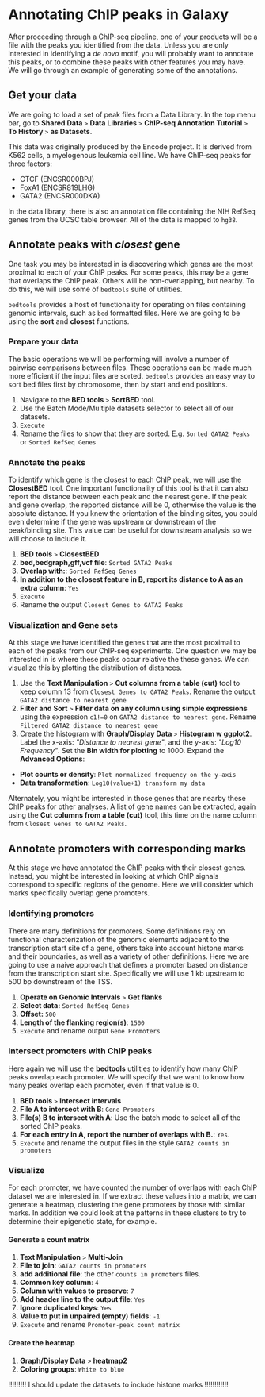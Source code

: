 # Annotating ChIP peaks in Galaxy

After proceeding through a ChIP-seq pipeline, one of your products will be a file with the peaks you identified from the data. Unless you are only interested in identifying a _de novo_ motif, you will probably want to annotate this peaks, or to combine these peaks with other features you may have. We will go through an example of generating some of the annotations.

## Get your data

We are going to load a set of peak files from a Data Library. In the top menu bar, go to **Shared Data** `>` **Data Libraries** `>` **ChIP-seq Annotation Tutorial** `>` **To History** `>` **as Datasets**.

This data was originally produced by the Encode project. It is derived from K562 cells, a myelogenous leukemia cell line. We have ChIP-seq peaks for three factors:
- CTCF (ENCSR000BPJ)
- FoxA1 (ENCSR819LHG)
- GATA2 (ENCSR000DKA)

In the data library, there is also an annotation file containing the NIH RefSeq genes from the UCSC table browser. All of the data is mapped to `hg38`.

## Annotate peaks with _closest_ gene

One task you may be interested in is discovering which genes are the most proximal to each of your ChIP peaks. For some peaks, this may be a gene that overlaps the ChIP peak. Others will be non-overlapping, but nearby. To do this, we will use some of `bedtools` suite of utilities.

`bedtools` provides a host of functionality for operating on files containing genomic intervals, such as `bed` formatted files. Here we are going to be using the **sort** and **closest** functions.

### Prepare your data

The basic operations we will be performing will involve a number of pairwise comparisons between files. These operations can be made much more efficient if the input files are sorted. `bedtools` provides an easy way to sort bed files first by chromosome, then by start and end positions.

1. Navigate to the **BED tools** `>` **SortBED** tool.
2. Use the Batch Mode/Multiple datasets selector to select all of our datasets.
3. `Execute`
4. Rename the files to show that they are sorted. E.g. `Sorted GATA2 Peaks` or `Sorted RefSeq Genes`

### Annotate the peaks

To identify which gene is the closest to each ChIP peak, we will use the **ClosestBED** tool. One important functionality of this tool is that it can also report the distance between each peak and the nearest gene. If the peak and gene overlap, the reported distance will be 0, otherwise the value is the absolute distance. If you knew the orientation of the binding sites, you could even determine if the gene was upstream or downstream of the peak/binding site. This value can be useful for downstream analysis so we will choose to include it.

1. **BED tools** `>` **ClosestBED**
2. **bed,bedgraph,gff,vcf file**: `Sorted GATA2 Peaks`
3. **Overlap with:**: `Sorted RefSeq Genes`
4. **In addition to the closest feature in B, report its distance to A as an extra column**: `Yes`
5. `Execute`
6. Rename the output `Closest Genes to GATA2 Peaks`

### Visualization and Gene sets

At this stage we have identified the genes that are the most proximal to each of the peaks from our ChIP-seq experiments. One question we may be interested in is where these peaks occur relative the these genes. We can visualize this by plotting the distribution of distances.

1. Use the **Text Manipulation** `>` **Cut columns from a table (cut)** tool to keep column 13 from `Closest Genes to GATA2 Peaks`. Rename the output `GATA2 distance to nearest gene`
2. **Filter and Sort** `>` **Filter data on any column using simple expressions** using the expression `c1!=0` on `GATA2 distance to nearest gene`. Rename `Filtered GATA2 distance to nearest gene`
3. Create the histogram with **Graph/Display Data** `>` **Histogram w ggplot2**. Label the x-axis: _"Distance to nearest gene"_, and the y-axis: _"Log10 Frequency"_. Set the **Bin width for plotting** to 1000. Expand the **Advanced Options**:
  - **Plot counts or density**: `Plot normalized frequency on the y-axis`
  - **Data transformation**: `Log10(value+1) transform my data`

Alternately, you might be interested in those genes that are nearby these ChIP peaks for other analyses. A list of gene names can be extracted, again using the **Cut columns from a table (cut)** tool, this time on the name column from `Closest Genes to GATA2 Peaks`.

## Annotate promoters with corresponding marks

At this stage we have annotated the ChIP peaks with their closest genes. Instead, you might be interested in looking at which ChIP signals correspond to specific regions of the genome. Here we will consider which marks specifically overlap gene promoters.

### Identifying promoters

There are many definitions for promoters. Some definitions rely on functional characterization of the genomic elements adjacent to the transcription start site of a gene, others take into account histone marks and their boundaries, as well as a variety of other definitions. Here we are going to use a naive approach that defines a promoter based on distance from the transcription start site. Specifically we will use 1 kb upstream to 500 bp downstream of the TSS.

1. **Operate on Genomic Intervals** `>` **Get flanks**
2. **Select data:** `Sorted RefSeq Genes`
3. **Offset:** `500`
4. **Length of the flanking region(s)**: `1500`
5. `Execute` and rename output `Gene Promoters`

### Intersect promoters with ChIP peaks

Here again we will use the **bedtools** utilities to identify how many ChIP peaks overlap each promoter. We will specify that we want to know how many peaks overlap each promoter, even if that value is 0.

1. **BED tools** `>` **Intersect intervals**
2. **File A to intersect with B**: `Gene Promoters`
3. **File(s) B to intersect with A**: Use the batch mode to select all of the sorted ChIP peaks.
4. **For each entry in A, report the number of overlaps with B.**: `Yes`.
5. `Execute` and rename the output files in the style `GATA2 counts in promoters`

### Visualize

For each promoter, we have counted the number of overlaps with each ChIP dataset we are interested in. If we extract these values into a matrix, we can generate a heatmap, clustering the gene promoters by those with similar marks. In addition we could look at the patterns in these clusters to try to determine their epigenetic state, for example.

#### Generate a count matrix

1. **Text Manipulation** `>` **Multi-Join**
2. **File to join**: `GATA2 counts in promoters`
3. **add additional file**: the other `counts in promoters` files.
4. **Common key column**: `4`
5. **Column with values to preserve**: `7`
6. **Add header line to the output file**: `Yes`
7. **Ignore duplicated keys**: `Yes`
8. **Value to put in unpaired (empty) fields**: `-1`
9. `Execute` and rename `Promoter-peak count matrix`

#### Create the heatmap
1. **Graph/Display Data** `>` **heatmap2**
2. **Coloring groups**: `White to blue`




!!!!!!!!! I should update the datasets to include histone marks !!!!!!!!!!!!






